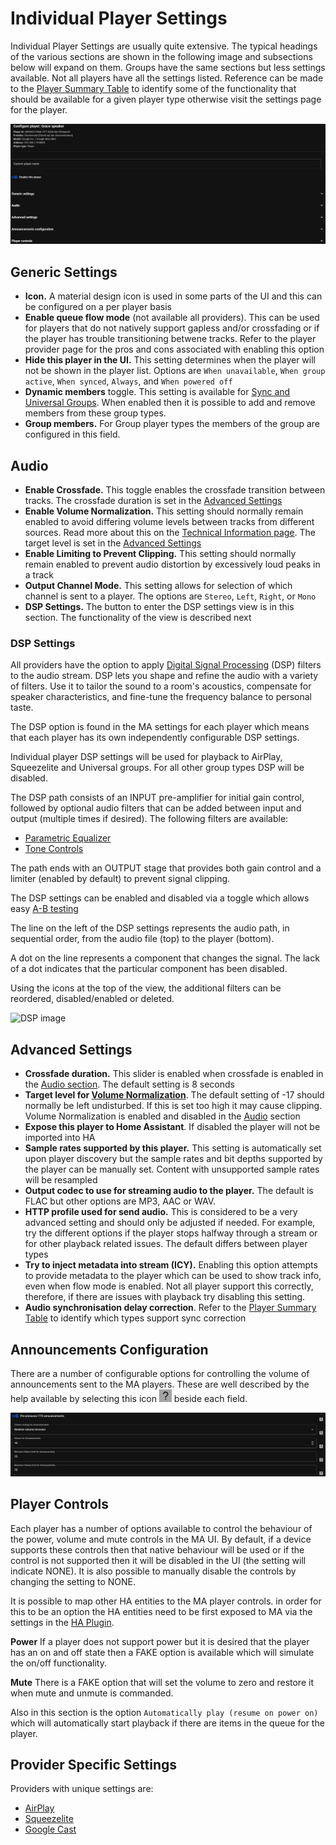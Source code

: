 # Individual Player Settings

Individual Player Settings are usually quite extensive. The typical headings of the various sections are shown in the following image and subsections below will expand on them. Groups have the same sections but less settings available. Not all players have all the settings listed. Reference can be made to the [Player Summary Table](../player-support/index.md) to identify some of the functionality that should be available for a given player type otherwise visit the settings page for the player. 

![image](../assets/screenshots/individual-player-settings.png)

## Generic Settings

- <b>Icon.</b> A material design icon is used in some parts of the UI and this can be configured on a per player basis
- <b>Enable queue flow mode</b> (not available all providers). This can be used for players that do not natively support gapless and/or crossfading or if the player has trouble transitioning betwene tracks. Refer to the player provider page for the pros and cons associated with enabling this option
- <b>Hide this player in the UI.</b> This setting determines when the player will not be shown in the player list. Options are `When unavailable`, `When group active`, `When synced`, `Always`, and `When powered off`
- <b>Dynamic members</b> toggle. This setting is available for [Sync and Universal Groups](../faq/groups.md). When enabled then it is possible to add and remove members from these group types.
- <b>Group members.</b> For Group player types the members of the group are configured in this field.

## Audio

- <b>Enable Crossfade.</b> This toggle enables the crossfade transition between tracks. The crossfade duration is set in the [Advanced Settings](#advanced-settings)
- <b>Enable Volume Normalization.</b> This setting should normally remain enabled to avoid differing volume levels between tracks from different sources. Read more about this on the [Technical Information page](../faq/tech-info.md#volume-normalization). The target level is set in the [Advanced Settings](#advanced-settings)
- <b>Enable Limiting to Prevent Clipping.</b> This setting should normally remain enabled to prevent audio distortion by excessively loud peaks in a track
- <b>Output Channel Mode.</b> This setting allows for selection of which channel is sent to a player. The options are `Stereo`, `Left`, `Right`, or `Mono`
- <b>DSP Settings.</b> The button to enter the DSP settings view is in this section. The functionality of the view is described next

### DSP Settings

All providers have the option to apply [Digital Signal Processing](https://en.wikipedia.org/wiki/Digital_signal_processing) (DSP) filters to the audio stream. DSP lets you shape and refine the audio with a variety of filters. Use it to tailor the sound to a room's acoustics, compensate for speaker characteristics, and fine-tune the frequency balance to personal taste.

The DSP option is found in the MA settings for each player which means that each player has its own independently configurable DSP settings.

Individual player DSP settings will be used for playback to AirPlay, Squeezelite and Universal groups. For all other group types DSP will be disabled.

The DSP path consists of an INPUT pre-amplifier for initial gain control, followed by optional audio filters that can be added between input and output (multiple times if desired). The following filters are available:

- [Parametric Equalizer](../dsp/parametriceq.md)
- [Tone Controls](../dsp/tonecontrols.md)

The path ends with an OUTPUT stage that provides both gain control and a limiter (enabled by default) to prevent signal clipping.

The DSP settings can be enabled and disabled via a toggle which allows easy [A-B testing](https://www.youtube.com/watch?v=KefGjPYyIO4)

The line on the left of the DSP settings represents the audio path, in sequential order, from the audio file (top) to the player (bottom).

A dot on the line represents a component that changes the signal. The lack of a dot indicates that the particular component has been disabled.

Using the icons at the top of the view, the additional filters can be reordered, disabled/enabled or deleted.

![DSP image](../assets/screenshots/dsp.jpg)

## Advanced Settings

- <b>Crossfade duration.</b> This slider is enabled when crossfade is enabled in the [Audio section](#audio). The default setting is 8 seconds
- <b>Target level for [Volume Normalization](../faq/tech-info.md#volume-normalization)</b>. The default setting of -17 should normally be left undisturbed. If this is set too high it may cause clipping. Volume Normalization is enabled and disabled in the [Audio](#audio) section
- <b>Expose this player to Home Assistant</b>. If disabled the player will not be imported into HA
- <b>Sample rates supported by this player.</b> This setting is automatically set upon player discovery but the sample rates and bit depths supported by the player can be manually set. Content with unsupported sample rates will be resampled
- <b>Output codec to use for streaming audio to the player.</b> The default is FLAC but other options are MP3, AAC or WAV.
- <b>HTTP profile used for send audio.</b> This is considered to be a very advanced setting and should only be adjusted if needed. For example, try the different options if the player stops halfway through a stream or for other playback related issues. The default differs between player types
- <b>Try to inject metadata into stream (ICY).</b> Enabling this option attempts to provide metadata to the player which can be used to show track info, even when flow mode is enabled. Not all player support this correctly, therefore, if there are issues with playback try disabling this setting.
- <b>Audio synchronisation delay correction</b>. Refer to the [Player Summary Table](../player-support/index.md) to identify which types support sync correction

## Announcements Configuration

There are a number of configurable options for controlling the volume of announcements sent to the MA players. These are well described by the help available by selecting this icon ![image](../assets/icons/question-mark.png) beside each field.

![image](../assets/screenshots/announcements-settings.png)

## Player Controls

Each player has a number of options available to control the behaviour of the power, volume and mute controls in the MA UI. By default, if a device supports these controls then that native behaviour will be used or if the control is not supported then it will be disabled in the UI (the setting will indicate NONE). It is also possible to manually disable the controls by changing the setting to NONE.

It is possible to map other HA entities to the MA player controls. in order for this to be an option the HA entities need to be first exposed to MA via the settings in the [HA Plugin](../ha-plugin.md/#configuring-the-home-assistant-plugin).

**Power** If a player does not support power but it is desired that the player has an on and off state then a FAKE option is available which will simulate the on/off functionality. 

**Mute** There is a FAKE option that will set the volume to zero and restore it when mute and unmute is commanded.

Also in this section is the option `Automatically play (resume on power on)` which will automatically start playback if there are items in the queue for the player.

## Provider Specific Settings

Providers with unique settings are:

- [AirPlay](../player-support/airplay.md/#settings)
- [Squeezelite](../player-support/squeezelite.md/#settings)
- [Google Cast](../player-support/google-cast.md/#settings)

